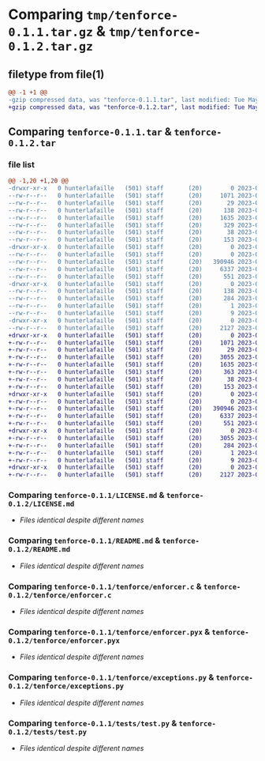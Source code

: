 # Comparing `tmp/tenforce-0.1.1.tar.gz` & `tmp/tenforce-0.1.2.tar.gz`

## filetype from file(1)

```diff
@@ -1 +1 @@
-gzip compressed data, was "tenforce-0.1.1.tar", last modified: Tue May 23 04:03:35 2023, max compression
+gzip compressed data, was "tenforce-0.1.2.tar", last modified: Tue May 23 04:14:44 2023, max compression
```

## Comparing `tenforce-0.1.1.tar` & `tenforce-0.1.2.tar`

### file list

```diff
@@ -1,20 +1,20 @@
-drwxr-xr-x   0 hunterlafaille   (501) staff       (20)        0 2023-05-23 04:03:35.995012 tenforce-0.1.1/
--rw-r--r--   0 hunterlafaille   (501) staff       (20)     1071 2023-05-23 03:05:36.000000 tenforce-0.1.1/LICENSE.md
--rw-r--r--   0 hunterlafaille   (501) staff       (20)       29 2023-05-22 15:11:35.000000 tenforce-0.1.1/MANIFEST.in
--rw-r--r--   0 hunterlafaille   (501) staff       (20)      138 2023-05-23 04:03:35.994908 tenforce-0.1.1/PKG-INFO
--rw-r--r--   0 hunterlafaille   (501) staff       (20)     1635 2023-05-23 03:11:36.000000 tenforce-0.1.1/README.md
--rw-r--r--   0 hunterlafaille   (501) staff       (20)      329 2023-05-23 04:01:20.000000 tenforce-0.1.1/pyproject.toml
--rw-r--r--   0 hunterlafaille   (501) staff       (20)       38 2023-05-23 04:03:35.995049 tenforce-0.1.1/setup.cfg
--rw-r--r--   0 hunterlafaille   (501) staff       (20)      153 2023-05-23 04:01:32.000000 tenforce-0.1.1/setup.py
-drwxr-xr-x   0 hunterlafaille   (501) staff       (20)        0 2023-05-23 04:03:35.993894 tenforce-0.1.1/tenforce/
--rw-r--r--   0 hunterlafaille   (501) staff       (20)        0 2023-05-21 20:05:52.000000 tenforce-0.1.1/tenforce/__init__.py
--rw-r--r--   0 hunterlafaille   (501) staff       (20)   390946 2023-05-23 04:03:35.000000 tenforce-0.1.1/tenforce/enforcer.c
--rw-r--r--   0 hunterlafaille   (501) staff       (20)     6337 2023-05-23 02:50:27.000000 tenforce-0.1.1/tenforce/enforcer.pyx
--rw-r--r--   0 hunterlafaille   (501) staff       (20)      551 2023-05-23 02:18:21.000000 tenforce-0.1.1/tenforce/exceptions.py
-drwxr-xr-x   0 hunterlafaille   (501) staff       (20)        0 2023-05-23 04:03:35.994501 tenforce-0.1.1/tenforce.egg-info/
--rw-r--r--   0 hunterlafaille   (501) staff       (20)      138 2023-05-23 04:03:35.000000 tenforce-0.1.1/tenforce.egg-info/PKG-INFO
--rw-r--r--   0 hunterlafaille   (501) staff       (20)      284 2023-05-23 04:03:35.000000 tenforce-0.1.1/tenforce.egg-info/SOURCES.txt
--rw-r--r--   0 hunterlafaille   (501) staff       (20)        1 2023-05-23 04:03:35.000000 tenforce-0.1.1/tenforce.egg-info/dependency_links.txt
--rw-r--r--   0 hunterlafaille   (501) staff       (20)        9 2023-05-23 04:03:35.000000 tenforce-0.1.1/tenforce.egg-info/top_level.txt
-drwxr-xr-x   0 hunterlafaille   (501) staff       (20)        0 2023-05-23 04:03:35.994619 tenforce-0.1.1/tests/
--rw-r--r--   0 hunterlafaille   (501) staff       (20)     2127 2023-05-23 03:08:35.000000 tenforce-0.1.1/tests/test.py
+drwxr-xr-x   0 hunterlafaille   (501) staff       (20)        0 2023-05-23 04:14:44.874593 tenforce-0.1.2/
+-rw-r--r--   0 hunterlafaille   (501) staff       (20)     1071 2023-05-23 03:05:36.000000 tenforce-0.1.2/LICENSE.md
+-rw-r--r--   0 hunterlafaille   (501) staff       (20)       29 2023-05-22 15:11:35.000000 tenforce-0.1.2/MANIFEST.in
+-rw-r--r--   0 hunterlafaille   (501) staff       (20)     3055 2023-05-23 04:14:44.874448 tenforce-0.1.2/PKG-INFO
+-rw-r--r--   0 hunterlafaille   (501) staff       (20)     1635 2023-05-23 03:11:36.000000 tenforce-0.1.2/README.md
+-rw-r--r--   0 hunterlafaille   (501) staff       (20)      363 2023-05-23 04:14:20.000000 tenforce-0.1.2/pyproject.toml
+-rw-r--r--   0 hunterlafaille   (501) staff       (20)       38 2023-05-23 04:14:44.874636 tenforce-0.1.2/setup.cfg
+-rw-r--r--   0 hunterlafaille   (501) staff       (20)      153 2023-05-23 04:01:32.000000 tenforce-0.1.2/setup.py
+drwxr-xr-x   0 hunterlafaille   (501) staff       (20)        0 2023-05-23 04:14:44.873464 tenforce-0.1.2/tenforce/
+-rw-r--r--   0 hunterlafaille   (501) staff       (20)        0 2023-05-21 20:05:52.000000 tenforce-0.1.2/tenforce/__init__.py
+-rw-r--r--   0 hunterlafaille   (501) staff       (20)   390946 2023-05-23 04:03:35.000000 tenforce-0.1.2/tenforce/enforcer.c
+-rw-r--r--   0 hunterlafaille   (501) staff       (20)     6337 2023-05-23 02:50:27.000000 tenforce-0.1.2/tenforce/enforcer.pyx
+-rw-r--r--   0 hunterlafaille   (501) staff       (20)      551 2023-05-23 02:18:21.000000 tenforce-0.1.2/tenforce/exceptions.py
+drwxr-xr-x   0 hunterlafaille   (501) staff       (20)        0 2023-05-23 04:14:44.874052 tenforce-0.1.2/tenforce.egg-info/
+-rw-r--r--   0 hunterlafaille   (501) staff       (20)     3055 2023-05-23 04:14:44.000000 tenforce-0.1.2/tenforce.egg-info/PKG-INFO
+-rw-r--r--   0 hunterlafaille   (501) staff       (20)      284 2023-05-23 04:14:44.000000 tenforce-0.1.2/tenforce.egg-info/SOURCES.txt
+-rw-r--r--   0 hunterlafaille   (501) staff       (20)        1 2023-05-23 04:14:44.000000 tenforce-0.1.2/tenforce.egg-info/dependency_links.txt
+-rw-r--r--   0 hunterlafaille   (501) staff       (20)        9 2023-05-23 04:14:44.000000 tenforce-0.1.2/tenforce.egg-info/top_level.txt
+drwxr-xr-x   0 hunterlafaille   (501) staff       (20)        0 2023-05-23 04:14:44.874159 tenforce-0.1.2/tests/
+-rw-r--r--   0 hunterlafaille   (501) staff       (20)     2127 2023-05-23 03:08:35.000000 tenforce-0.1.2/tests/test.py
```

### Comparing `tenforce-0.1.1/LICENSE.md` & `tenforce-0.1.2/LICENSE.md`

 * *Files identical despite different names*

### Comparing `tenforce-0.1.1/README.md` & `tenforce-0.1.2/README.md`

 * *Files identical despite different names*

### Comparing `tenforce-0.1.1/tenforce/enforcer.c` & `tenforce-0.1.2/tenforce/enforcer.c`

 * *Files identical despite different names*

### Comparing `tenforce-0.1.1/tenforce/enforcer.pyx` & `tenforce-0.1.2/tenforce/enforcer.pyx`

 * *Files identical despite different names*

### Comparing `tenforce-0.1.1/tenforce/exceptions.py` & `tenforce-0.1.2/tenforce/exceptions.py`

 * *Files identical despite different names*

### Comparing `tenforce-0.1.1/tests/test.py` & `tenforce-0.1.2/tests/test.py`

 * *Files identical despite different names*

